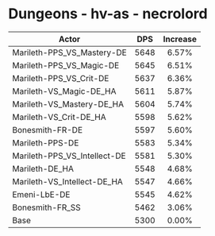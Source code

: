 # Dungeons - hv-as - necrolord
| Actor | DPS | Increase |
|---|:---:|:---:|
|Marileth-PPS_VS_Mastery-DE|5648|6.57%|
|Marileth-PPS_VS_Magic-DE|5645|6.51%|
|Marileth-PPS_VS_Crit-DE|5637|6.36%|
|Marileth-VS_Magic-DE_HA|5611|5.87%|
|Marileth-VS_Mastery-DE_HA|5604|5.74%|
|Marileth-VS_Crit-DE_HA|5598|5.62%|
|Bonesmith-FR-DE|5597|5.60%|
|Marileth-PPS-DE|5583|5.34%|
|Marileth-PPS_VS_Intellect-DE|5581|5.30%|
|Marileth-DE_HA|5548|4.68%|
|Marileth-VS_Intellect-DE_HA|5547|4.66%|
|Emeni-LbE-DE|5545|4.62%|
|Bonesmith-FR_SS|5462|3.06%|
|Base|5300|0.00%|
